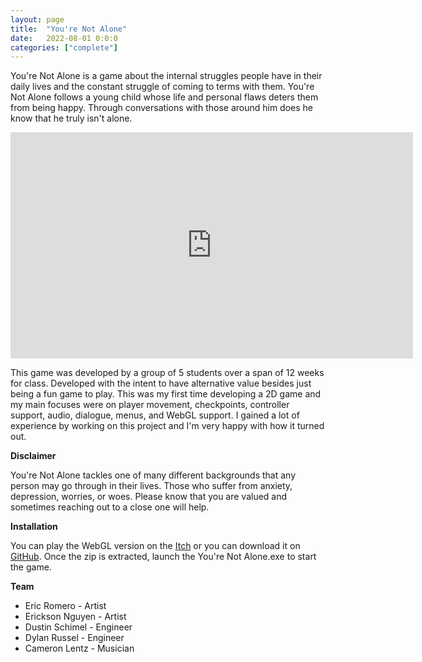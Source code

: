 ```yaml
---
layout: page
title:  "You're Not Alone"
date:   2022-08-01 0:0:0
categories: ["complete"]
---
```

You're Not Alone is a game about the internal struggles people have in their daily lives and the constant struggle of coming to terms with them. You're Not Alone follows a young child whose life and personal flaws deters them from being happy. Through conversations with those around him does he know that he truly isn't alone.

<center><iframe width="644" height="362" src="https://www.youtube-nocookie.com/embed/s7HZhZlG4oY?si=sRawdrvyLiOKxSuL" title="YouTube video player" frameborder="0" allow="accelerometer; autoplay; clipboard-write; encrypted-media; gyroscope; picture-in-picture; web-share" referrerpolicy="strict-origin-when-cross-origin" allowfullscreen></iframe></center>

This game was developed by a group of 5 students over a span of 12 weeks for class. Developed with the intent to have alternative value besides just being a fun game to play. This was my first time developing a 2D game and my main focuses were on player movement, checkpoints, controller support, audio, dialogue, menus, and WebGL support. I gained a lot of experience by working on this project and I'm very happy with how it turned out.

**Disclaimer**

You're Not Alone tackles one of many different backgrounds that any person may go through in their lives. Those who suffer from anxiety, depression, worries, or woes. Please know that you are valued and sometimes reaching out to a close one will help.

**Installation** 

You can play the WebGL version on the [Itch][yourenotalone-itch] or you can download it on [GitHub][yourenotalone-git]. Once the zip is extracted, launch the You're Not Alone.exe to start the game.

**Team** 
- Eric Romero - Artist
- Erickson Nguyen - Artist
- Dustin Schimel - Engineer
- Dylan Russel - Engineer
- Cameron Lentz - Musician

[yourenotalone-git]: https://github.com/DustinSchimel/Youre_Not_Alone
[yourenotalone-itch]: https://dustinschimel.itch.io/youre-not-alone
